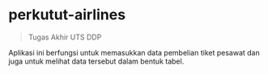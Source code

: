# perkutut-airlines

> Tugas Akhir UTS DDP

Aplikasi ini berfungsi untuk memasukkan data pembelian tiket pesawat dan juga untuk melihat data tersebut dalam bentuk tabel.

